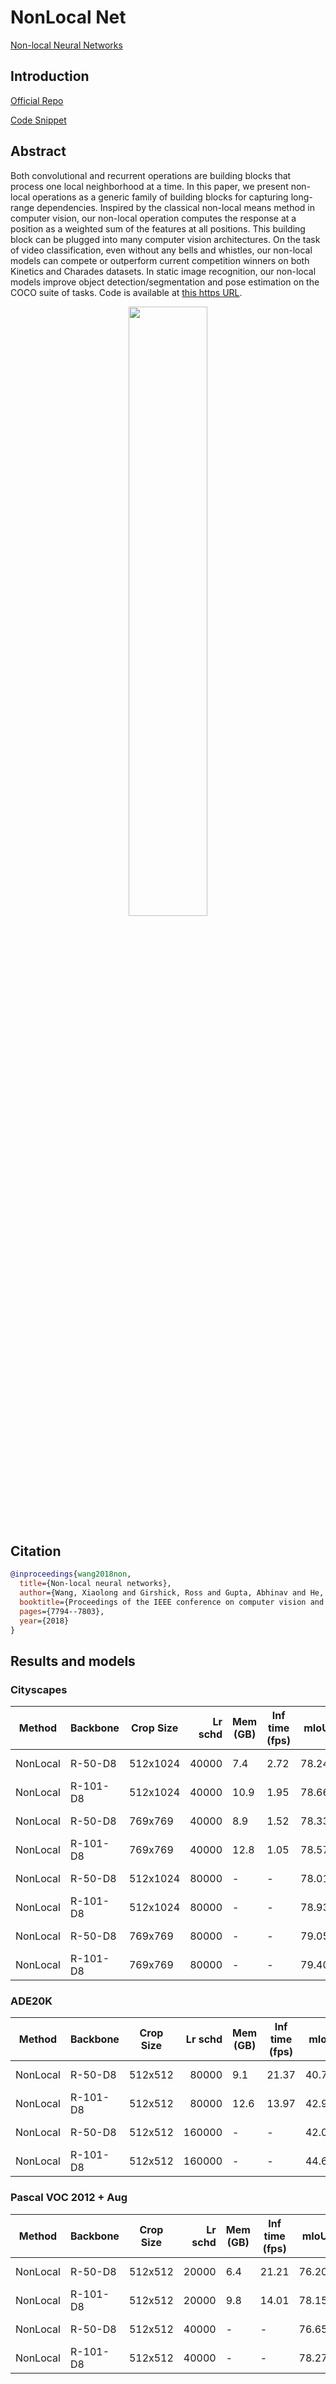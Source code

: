 # NonLocal Net

[Non-local Neural Networks](https://arxiv.org/abs/1711.07971)

## Introduction

<!-- [ALGORITHM] -->

<a href="https://github.com/facebookresearch/video-nonlocal-net">Official Repo</a>

<a href="https://github.com/open-mmlab/mmsegmentation/blob/v0.17.0/mmseg/models/decode_heads/nl_head.py#L10">Code Snippet</a>

## Abstract

<!-- [ABSTRACT] -->

Both convolutional and recurrent operations are building blocks that process one local neighborhood at a time. In this paper, we present non-local operations as a generic family of building blocks for capturing long-range dependencies. Inspired by the classical non-local means method in computer vision, our non-local operation computes the response at a position as a weighted sum of the features at all positions. This building block can be plugged into many computer vision architectures. On the task of video classification, even without any bells and whistles, our non-local models can compete or outperform current competition winners on both Kinetics and Charades datasets. In static image recognition, our non-local models improve object detection/segmentation and pose estimation on the COCO suite of tasks. Code is available at [this https URL](https://github.com/facebookresearch/video-nonlocal-net).

<!-- [IMAGE] -->
<div align=center>
<img src="https://user-images.githubusercontent.com/24582831/142902128-17e29678-bf12-4ff4-b3d6-a39b47dfd253.png" width="50%"/>
</div>

## Citation

```bibtex
@inproceedings{wang2018non,
  title={Non-local neural networks},
  author={Wang, Xiaolong and Girshick, Ross and Gupta, Abhinav and He, Kaiming},
  booktitle={Proceedings of the IEEE conference on computer vision and pattern recognition},
  pages={7794--7803},
  year={2018}
}
```

## Results and models

### Cityscapes

| Method   | Backbone | Crop Size | Lr schd | Mem (GB) | Inf time (fps) |  mIoU | mIoU(ms+flip) | config                                                                                                                              | download                                                                                                                                                                                                                                                                                                                                                                         |
| -------- | -------- | --------- | ------: | -------- | -------------- | ----: | ------------- | ----------------------------------------------------------------------------------------------------------------------------------- | -------------------------------------------------------------------------------------------------------------------------------------------------------------------------------------------------------------------------------------------------------------------------------------------------------------------------------------------------------------------------------- |
| NonLocal | R-50-D8  | 512x1024  |   40000 | 7.4      | 2.72           | 78.24 | -             | [config](https://github.com/open-mmlab/mmsegmentation/blob/master/configs/nonlocal_net/nonlocal_r50-d8_512x1024_40k_cityscapes.py)  | [model](https://download.openmmlab.com/mmsegmentation/v0.5/nonlocal_net/nonlocal_r50-d8_512x1024_40k_cityscapes/nonlocal_r50-d8_512x1024_40k_cityscapes_20200605_210748-c75e81e3.pth) &#124; [log](https://download.openmmlab.com/mmsegmentation/v0.5/nonlocal_net/nonlocal_r50-d8_512x1024_40k_cityscapes/nonlocal_r50-d8_512x1024_40k_cityscapes_20200605_210748.log.json)     |
| NonLocal | R-101-D8 | 512x1024  |   40000 | 10.9     | 1.95           | 78.66 | -             | [config](https://github.com/open-mmlab/mmsegmentation/blob/master/configs/nonlocal_net/nonlocal_r101-d8_512x1024_40k_cityscapes.py) | [model](https://download.openmmlab.com/mmsegmentation/v0.5/nonlocal_net/nonlocal_r101-d8_512x1024_40k_cityscapes/nonlocal_r101-d8_512x1024_40k_cityscapes_20200605_210748-d63729fa.pth) &#124; [log](https://download.openmmlab.com/mmsegmentation/v0.5/nonlocal_net/nonlocal_r101-d8_512x1024_40k_cityscapes/nonlocal_r101-d8_512x1024_40k_cityscapes_20200605_210748.log.json) |
| NonLocal | R-50-D8  | 769x769   |   40000 | 8.9      | 1.52           | 78.33 | 79.92         | [config](https://github.com/open-mmlab/mmsegmentation/blob/master/configs/nonlocal_net/nonlocal_r50-d8_769x769_40k_cityscapes.py)   | [model](https://download.openmmlab.com/mmsegmentation/v0.5/nonlocal_net/nonlocal_r50-d8_769x769_40k_cityscapes/nonlocal_r50-d8_769x769_40k_cityscapes_20200530_045243-82ef6749.pth) &#124; [log](https://download.openmmlab.com/mmsegmentation/v0.5/nonlocal_net/nonlocal_r50-d8_769x769_40k_cityscapes/nonlocal_r50-d8_769x769_40k_cityscapes_20200530_045243.log.json)         |
| NonLocal | R-101-D8 | 769x769   |   40000 | 12.8     | 1.05           | 78.57 | 80.29         | [config](https://github.com/open-mmlab/mmsegmentation/blob/master/configs/nonlocal_net/nonlocal_r101-d8_769x769_40k_cityscapes.py)  | [model](https://download.openmmlab.com/mmsegmentation/v0.5/nonlocal_net/nonlocal_r101-d8_769x769_40k_cityscapes/nonlocal_r101-d8_769x769_40k_cityscapes_20200530_045348-8fe9a9dc.pth) &#124; [log](https://download.openmmlab.com/mmsegmentation/v0.5/nonlocal_net/nonlocal_r101-d8_769x769_40k_cityscapes/nonlocal_r101-d8_769x769_40k_cityscapes_20200530_045348.log.json)     |
| NonLocal | R-50-D8  | 512x1024  |   80000 | -        | -              | 78.01 | -             | [config](https://github.com/open-mmlab/mmsegmentation/blob/master/configs/nonlocal_net/nonlocal_r50-d8_512x1024_80k_cityscapes.py)  | [model](https://download.openmmlab.com/mmsegmentation/v0.5/nonlocal_net/nonlocal_r50-d8_512x1024_80k_cityscapes/nonlocal_r50-d8_512x1024_80k_cityscapes_20200607_193518-d6839fae.pth) &#124; [log](https://download.openmmlab.com/mmsegmentation/v0.5/nonlocal_net/nonlocal_r50-d8_512x1024_80k_cityscapes/nonlocal_r50-d8_512x1024_80k_cityscapes_20200607_193518.log.json)     |
| NonLocal | R-101-D8 | 512x1024  |   80000 | -        | -              | 78.93 | -             | [config](https://github.com/open-mmlab/mmsegmentation/blob/master/configs/nonlocal_net/nonlocal_r101-d8_512x1024_80k_cityscapes.py) | [model](https://download.openmmlab.com/mmsegmentation/v0.5/nonlocal_net/nonlocal_r101-d8_512x1024_80k_cityscapes/nonlocal_r101-d8_512x1024_80k_cityscapes_20200607_183411-32700183.pth) &#124; [log](https://download.openmmlab.com/mmsegmentation/v0.5/nonlocal_net/nonlocal_r101-d8_512x1024_80k_cityscapes/nonlocal_r101-d8_512x1024_80k_cityscapes_20200607_183411.log.json) |
| NonLocal | R-50-D8  | 769x769   |   80000 | -        | -              | 79.05 | 80.68         | [config](https://github.com/open-mmlab/mmsegmentation/blob/master/configs/nonlocal_net/nonlocal_r50-d8_769x769_80k_cityscapes.py)   | [model](https://download.openmmlab.com/mmsegmentation/v0.5/nonlocal_net/nonlocal_r50-d8_769x769_80k_cityscapes/nonlocal_r50-d8_769x769_80k_cityscapes_20200607_193506-1f9792f6.pth) &#124; [log](https://download.openmmlab.com/mmsegmentation/v0.5/nonlocal_net/nonlocal_r50-d8_769x769_80k_cityscapes/nonlocal_r50-d8_769x769_80k_cityscapes_20200607_193506.log.json)         |
| NonLocal | R-101-D8 | 769x769   |   80000 | -        | -              | 79.40 | 80.85         | [config](https://github.com/open-mmlab/mmsegmentation/blob/master/configs/nonlocal_net/nonlocal_r101-d8_769x769_80k_cityscapes.py)  | [model](https://download.openmmlab.com/mmsegmentation/v0.5/nonlocal_net/nonlocal_r101-d8_769x769_80k_cityscapes/nonlocal_r101-d8_769x769_80k_cityscapes_20200607_183428-0e1fa4f9.pth) &#124; [log](https://download.openmmlab.com/mmsegmentation/v0.5/nonlocal_net/nonlocal_r101-d8_769x769_80k_cityscapes/nonlocal_r101-d8_769x769_80k_cityscapes_20200607_183428.log.json)     |

### ADE20K

| Method   | Backbone | Crop Size | Lr schd | Mem (GB) | Inf time (fps) |  mIoU | mIoU(ms+flip) | config                                                                                                                          | download                                                                                                                                                                                                                                                                                                                                                         |
| -------- | -------- | --------- | ------: | -------- | -------------- | ----: | ------------: | ------------------------------------------------------------------------------------------------------------------------------- | ---------------------------------------------------------------------------------------------------------------------------------------------------------------------------------------------------------------------------------------------------------------------------------------------------------------------------------------------------------------- |
| NonLocal | R-50-D8  | 512x512   |   80000 | 9.1      | 21.37          | 40.75 |         42.05 | [config](https://github.com/open-mmlab/mmsegmentation/blob/master/configs/nonlocal_net/nonlocal_r50-d8_512x512_80k_ade20k.py)   | [model](https://download.openmmlab.com/mmsegmentation/v0.5/nonlocal_net/nonlocal_r50-d8_512x512_80k_ade20k/nonlocal_r50-d8_512x512_80k_ade20k_20200615_015801-5ae0aa33.pth) &#124; [log](https://download.openmmlab.com/mmsegmentation/v0.5/nonlocal_net/nonlocal_r50-d8_512x512_80k_ade20k/nonlocal_r50-d8_512x512_80k_ade20k_20200615_015801.log.json)         |
| NonLocal | R-101-D8 | 512x512   |   80000 | 12.6     | 13.97          | 42.90 |         44.27 | [config](https://github.com/open-mmlab/mmsegmentation/blob/master/configs/nonlocal_net/nonlocal_r101-d8_512x512_80k_ade20k.py)  | [model](https://download.openmmlab.com/mmsegmentation/v0.5/nonlocal_net/nonlocal_r101-d8_512x512_80k_ade20k/nonlocal_r101-d8_512x512_80k_ade20k_20200615_015758-24105919.pth) &#124; [log](https://download.openmmlab.com/mmsegmentation/v0.5/nonlocal_net/nonlocal_r101-d8_512x512_80k_ade20k/nonlocal_r101-d8_512x512_80k_ade20k_20200615_015758.log.json)     |
| NonLocal | R-50-D8  | 512x512   |  160000 | -        | -              | 42.03 |         43.04 | [config](https://github.com/open-mmlab/mmsegmentation/blob/master/configs/nonlocal_net/nonlocal_r50-d8_512x512_160k_ade20k.py)  | [model](https://download.openmmlab.com/mmsegmentation/v0.5/nonlocal_net/nonlocal_r50-d8_512x512_160k_ade20k/nonlocal_r50-d8_512x512_160k_ade20k_20200616_005410-baef45e3.pth) &#124; [log](https://download.openmmlab.com/mmsegmentation/v0.5/nonlocal_net/nonlocal_r50-d8_512x512_160k_ade20k/nonlocal_r50-d8_512x512_160k_ade20k_20200616_005410.log.json)     |
| NonLocal | R-101-D8 | 512x512   |  160000 | -        | -              | 44.63 |         45.79 | [config](https://github.com/open-mmlab/mmsegmentation/blob/master/configs/nonlocal_net/nonlocal_r101-d8_512x512_160k_ade20k.py) | [model](https://download.openmmlab.com/mmsegmentation/v0.5/nonlocal_net/nonlocal_r101-d8_512x512_160k_ade20k/nonlocal_r101-d8_512x512_160k_ade20k_20210827_221502-7881aa1a.pth) &#124; [log](https://download.openmmlab.com/mmsegmentation/v0.5/nonlocal_net/nonlocal_r101-d8_512x512_160k_ade20k/nonlocal_r101-d8_512x512_160k_ade20k_20210827_221502.log.json) |

### Pascal VOC 2012 + Aug

| Method   | Backbone | Crop Size | Lr schd | Mem (GB) | Inf time (fps) |  mIoU | mIoU(ms+flip) | config                                                                                                                           | download                                                                                                                                                                                                                                                                                                                                                             |
| -------- | -------- | --------- | ------: | -------- | -------------- | ----: | ------------: | -------------------------------------------------------------------------------------------------------------------------------- | -------------------------------------------------------------------------------------------------------------------------------------------------------------------------------------------------------------------------------------------------------------------------------------------------------------------------------------------------------------------- |
| NonLocal | R-50-D8  | 512x512   |   20000 | 6.4      | 21.21          | 76.20 |         77.12 | [config](https://github.com/open-mmlab/mmsegmentation/blob/master/configs/nonlocal_net/nonlocal_r50-d8_512x512_20k_voc12aug.py)  | [model](https://download.openmmlab.com/mmsegmentation/v0.5/nonlocal_net/nonlocal_r50-d8_512x512_20k_voc12aug/nonlocal_r50-d8_512x512_20k_voc12aug_20200617_222613-07f2a57c.pth) &#124; [log](https://download.openmmlab.com/mmsegmentation/v0.5/nonlocal_net/nonlocal_r50-d8_512x512_20k_voc12aug/nonlocal_r50-d8_512x512_20k_voc12aug_20200617_222613.log.json)     |
| NonLocal | R-101-D8 | 512x512   |   20000 | 9.8      | 14.01          | 78.15 |         78.86 | [config](https://github.com/open-mmlab/mmsegmentation/blob/master/configs/nonlocal_net/nonlocal_r101-d8_512x512_20k_voc12aug.py) | [model](https://download.openmmlab.com/mmsegmentation/v0.5/nonlocal_net/nonlocal_r101-d8_512x512_20k_voc12aug/nonlocal_r101-d8_512x512_20k_voc12aug_20200617_222615-948c68ab.pth) &#124; [log](https://download.openmmlab.com/mmsegmentation/v0.5/nonlocal_net/nonlocal_r101-d8_512x512_20k_voc12aug/nonlocal_r101-d8_512x512_20k_voc12aug_20200617_222615.log.json) |
| NonLocal | R-50-D8  | 512x512   |   40000 | -        | -              | 76.65 |         77.47 | [config](https://github.com/open-mmlab/mmsegmentation/blob/master/configs/nonlocal_net/nonlocal_r50-d8_512x512_40k_voc12aug.py)  | [model](https://download.openmmlab.com/mmsegmentation/v0.5/nonlocal_net/nonlocal_r50-d8_512x512_40k_voc12aug/nonlocal_r50-d8_512x512_40k_voc12aug_20200614_000028-0139d4a9.pth) &#124; [log](https://download.openmmlab.com/mmsegmentation/v0.5/nonlocal_net/nonlocal_r50-d8_512x512_40k_voc12aug/nonlocal_r50-d8_512x512_40k_voc12aug_20200614_000028.log.json)     |
| NonLocal | R-101-D8 | 512x512   |   40000 | -        | -              | 78.27 |         79.12 | [config](https://github.com/open-mmlab/mmsegmentation/blob/master/configs/nonlocal_net/nonlocal_r101-d8_512x512_40k_voc12aug.py) | [model](https://download.openmmlab.com/mmsegmentation/v0.5/nonlocal_net/nonlocal_r101-d8_512x512_40k_voc12aug/nonlocal_r101-d8_512x512_40k_voc12aug_20200614_000028-7e5ff470.pth) &#124; [log](https://download.openmmlab.com/mmsegmentation/v0.5/nonlocal_net/nonlocal_r101-d8_512x512_40k_voc12aug/nonlocal_r101-d8_512x512_40k_voc12aug_20200614_000028.log.json) |
